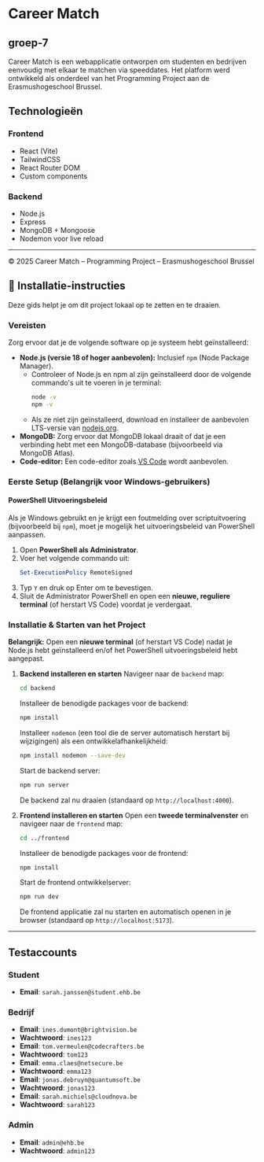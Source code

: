 # Career Match
## groep-7

Career Match is een webapplicatie ontworpen om studenten en bedrijven eenvoudig met elkaar te matchen via speeddates. Het platform werd ontwikkeld als onderdeel van het Programming Project aan de Erasmushogeschool Brussel.


## Technologieën

### Frontend
- React (Vite)
- TailwindCSS
- React Router DOM
- Custom components

### Backend
- Node.js
- Express
- MongoDB + Mongoose
- Nodemon voor live reload

---

© 2025 Career Match – Programming Project – Erasmushogeschool Brussel

## 🔧 Installatie-instructies

Deze gids helpt je om dit project lokaal op te zetten en te draaien.

### Vereisten

Zorg ervoor dat je de volgende software op je systeem hebt geïnstalleerd:

* **Node.js (versie 18 of hoger aanbevolen):** Inclusief `npm` (Node Package Manager).
    * Controleer of Node.js en npm al zijn geïnstalleerd door de volgende commando's uit te voeren in je terminal:
        ```bash
        node -v
        npm -v
        ```
    * Als ze niet zijn geïnstalleerd, download en installeer de aanbevolen LTS-versie van [nodejs.org](https://nodejs.org/en/download/).
* **MongoDB:** Zorg ervoor dat MongoDB lokaal draait of dat je een verbinding hebt met een MongoDB-database (bijvoorbeeld via MongoDB Atlas).
* **Code-editor:** Een code-editor zoals [VS Code](https://code.visualstudio.com/) wordt aanbevolen.

### Eerste Setup (Belangrijk voor Windows-gebruikers)

#### PowerShell Uitvoeringsbeleid

Als je Windows gebruikt en je krijgt een foutmelding over scriptuitvoering (bijvoorbeeld bij `npm`), moet je mogelijk het uitvoeringsbeleid van PowerShell aanpassen.

1.  Open **PowerShell als Administrator**.
2.  Voer het volgende commando uit:
    ```powershell
    Set-ExecutionPolicy RemoteSigned
    ```
3.  Typ `Y` en druk op Enter om te bevestigen.
4.  Sluit de Administrator PowerShell en open een **nieuwe, reguliere terminal** (of herstart VS Code) voordat je verdergaat.

### Installatie & Starten van het Project

**Belangrijk:** Open een **nieuwe terminal** (of herstart VS Code) nadat je Node.js hebt geïnstalleerd en/of het PowerShell uitvoeringsbeleid hebt aangepast.


1.  **Backend installeren en starten**
    Navigeer naar de `backend` map:
    ```bash
    cd backend
    ```
    Installeer de benodigde packages voor de backend:
    ```bash
    npm install
    ```
    Installeer `nodemon` (een tool die de server automatisch herstart bij wijzigingen) als een ontwikkelafhankelijkheid:
    ```bash
    npm install nodemon --save-dev
    ```
    Start de backend server:
    ```bash
    npm run server
    ```
    De backend zal nu draaien (standaard op `http://localhost:4000`).

2.  **Frontend installeren en starten**
    Open een **tweede terminalvenster** en navigeer naar de `frontend` map:
    ```bash
    cd ../frontend
    ```
    Installeer de benodigde packages voor de frontend:
    ```bash
    npm install
    ```
    Start de frontend ontwikkelserver:
    ```bash
    npm run dev
    ```
    De frontend applicatie zal nu starten en automatisch openen in je browser (standaard op `http://localhost:5173`).

---

## Testaccounts

### Student

-   **Email**: `sarah.janssen@student.ehb.be`


### Bedrijf
-   **Email**: `ines.dumont@brightvision.be`
-   **Wachtwoord**: `ines123`
-   **Email**: `tom.vermeulen@codecrafters.be`
-   **Wachtwoord**: `tom123`
-   **Email**: `emma.claes@netsecure.be `
-   **Wachtwoord**: `emma123`
-   **Email**: `jonas.debruyn@quantumsoft.be  `
-   **Wachtwoord**: `jonas123`
-   **Email**: `sarah.michiels@cloudnova.be   `
-   **Wachtwoord**: `sarah123`

### Admin
-   **Email**: `admin@ehb.be`
-   **Wachtwoord**: `admin123`
